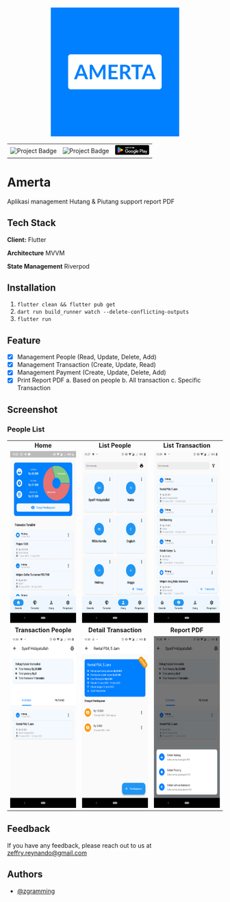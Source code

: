 <p align="center">
    <img src="assets/images/logo.png" height="300"/>
</p>

<table cellspacing="0" cellpadding="0" border="0">
    <tbody>          
        <tr>
            <td align="center">
                <img src="https://ci.appveyor.com/api/projects/status/32r7s2skrgm9ubva?svg=true" alt="Project Badge" width="100">
            </td>
            <td align="center">
                <img src="https://img.shields.io/github/followers/zgramming?style=social" alt="Project Badge" width="100">
            </td>
            <td align="center">
                <a href="https://play.google.com/store/apps/details?id=zeffry.reynando.amerta.amerta"><img src="assets/images/google-playstore.png" alt="Project Badge" width="80"></a>
            </td>
        </tr>
    </tbody>

</table>

# Amerta

Aplikasi management Hutang & Piutang support report PDF

## Tech Stack

**Client:** Flutter

**Architecture** MVVM

**State Management** Riverpod

## Installation

1. `flutter clean && flutter pub get`
2. `dart run build_runner watch --delete-conflicting-outputs`
3. `flutter run`

## Feature

- [x] Management People (Read, Update, Delete, Add)
- [x] Management Transaction (Create, Update, Read)
- [x] Management Payment (Create, Update, Delete, Add)
- [x] Print Report PDF
      a. Based on people
      b. All transaction
      c. Specific Transaction

## Screenshot

### People List

<table>
    <tbody>
        <tr>
            <td align="center" style="font-weight:bold;">Home</td>
            <td align="center" style="font-weight:bold;">List People</td>
            <td align="center" style="font-weight:bold;">List Transaction</td>
        </tr>
        <tr>
            <td align="center">
                <img src="assets/screenshot/3.home.png" height="400"/>
            </td>
            <td align="center">
                <img src="assets/screenshot/1.people-list.png" height="400"/>
            </td>
            <td align="center">
                <img src="assets/screenshot/2.transaction-list.png" height="400"/>
            </td>
        </tr>
        <!-- New Row -->
        <tr>
            <td align="center" style="font-weight:bold;">Transaction People</td>
            <td align="center" style="font-weight:bold;">Detail Transaction</td>
            <td align="center" style="font-weight:bold;">Report PDF</td>
        </tr>
        <tr>
            <td align="center">
                <img src="assets/screenshot/4.transaction-by-people.png" height="400"/>
            </td>
            <td align="center">
                <img src="assets/screenshot/5.detail-transaction.png" height="400"/>
            </td>
            <td align="center">
                <img src="assets/screenshot/6.print-report-pdf.png" height="400"/>
            </td>
        </tr>
    </tbody>
</table>

## Feedback

If you have any feedback, please reach out to us at zeffry.reynando@gmail.com

## Authors

- [@zgramming](https://www.github.com/zgramming)

